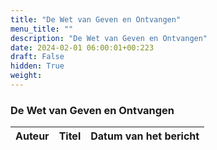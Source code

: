 ```yaml
---
title: "De Wet van Geven en Ontvangen"
menu_title: ""
description: "De Wet van Geven en Ontvangen"
date: 2024-02-01 06:00:01+00:223
draft: False
hidden: True
weight:
---
```

### De Wet van Geven en Ontvangen

**Auteur** | **Titel** | **Datum van het bericht**
---|---|---

